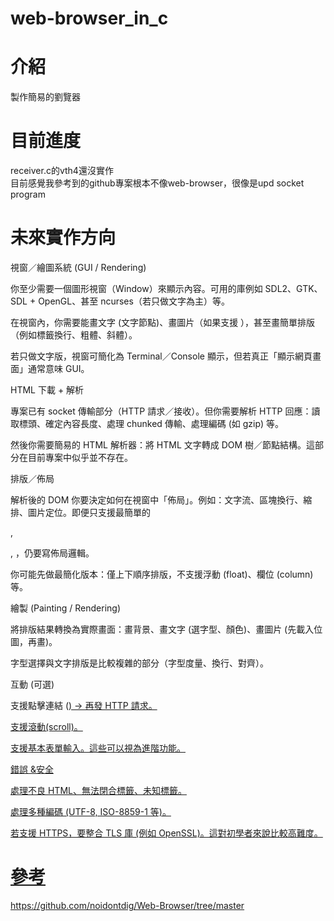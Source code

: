 # web-browser_in_c

# 介紹

製作簡易的劉覽器  

# 目前進度
receiver.c的vth4還沒實作  
目前感覺我參考到的github專案根本不像web-browser，很像是upd socket program  

# 未來實作方向
視窗／繪圖系統 (GUI / Rendering)  

你至少需要一個圖形視窗（Window）來顯示內容。可用的庫例如 SDL2、GTK、SDL + OpenGL、甚至 ncurses（若只做文字為主）等。  

在視窗內，你需要能畫文字 (文字節點)、畫圖片（如果支援 <img>），甚至畫簡單排版（例如標籤換行、粗體、斜體）。  

若只做文字版，視窗可簡化為 Terminal／Console 顯示，但若真正「顯示網頁畫面」通常意味 GUI。  

HTML 下載 + 解析  

專案已有 socket 傳輸部分（HTTP 請求／接收）。但你需要解析 HTTP 回應：讀取標頭、確定內容長度、處理 chunked 傳輸、處理編碼 (如 gzip) 等。  

然後你需要簡易的 HTML 解析器：將 HTML 文字轉成 DOM 樹／節點結構。這部分在目前專案中似乎並不存在。  

排版／佈局  

解析後的 DOM 你要決定如何在視窗中「佈局」。例如：文字流、區塊換行、縮排、圖片定位。即便只支援最簡單的 <p>, <div>, <img>，仍要寫佈局邏輯。  

你可能先做最簡化版本：僅上下順序排版，不支援浮動 (float)、欄位 (column) 等。  

繪製 (Painting / Rendering)  

將排版結果轉換為實際畫面：畫背景、畫文字 (選字型、顏色)、畫圖片 (先載入位圖，再畫)。  

字型選擇與文字排版是比較複雜的部分（字型度量、換行、對齊）。  

互動 (可選)  

支援點擊連結 (<a href="…">) → 再發 HTTP 請求。  

支援滾動(scroll)。  

支援基本表單輸入。這些可以視為進階功能。  

錯誤 &安全  
 
處理不良 HTML、無法閉合標籤、未知標籤。  

處理多種編碼 (UTF-8, ISO-8859-1 等)。  

若支援 HTTPS，要整合 TLS 庫 (例如 OpenSSL)。這對初學者來說比較高難度。  

# 參考
https://github.com/noidontdig/Web-Browser/tree/master